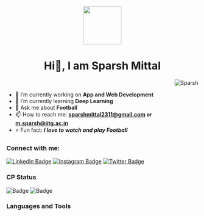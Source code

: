 
<div id="header" align="center">
  <img src="https://media.giphy.com/media/M9gbBd9nbDrOTu1Mqx/giphy.gif" width="100"/>
</div>
<!-- <div align="center">
  <img src="https://img.shields.io/badge/LinkedIn-blue?style=for-the-badge&logo=linkedin&logoColor=white" alt="LinkedIn Badge"/>
  <img src="https://img.shields.io/badge/Instagram-pink?style=for-the-badge&logo=instagram&logoColor=white" alt="Instagram Badge"/>
  <img src="https://img.shields.io/badge/Twitter-blue?style=for-the-badge&logo=twitter&logoColor=white" alt="Twitter Badge"/>
</div> -->

<h1 align="center"> Hi👋, I am Sparsh Mittal </h1>

<p align="right"> <img src="https://komarev.com/ghpvc/?username=sparsh752&label=Profile%20views&color=0e75b6&style=flat" alt="Sparsh" /> </p>

- 🔭 I’m currently working on **App and Web Development**
- 🌱 I’m currently learning **Deep Learning**
- 💬 Ask me about **Football**
- 📫 How to reach me: **sparshmittal2311@gmail.com or m.sparsh@iitg.ac.in**
- ⚡ Fun fact: ***I love to watch and play Football***

<h3 align="left">Connect with me:</h3>
<p align="left">
  <a href="https://www.linkedin.com/in/sparsh-m-400846119/"><img src="https://img.shields.io/badge/LinkedIn-blue?style=for-the-badge&logo=linkedin&logoColor=white" alt="LinkedIn Badge"/></a>
  <a href="https://www.instagram.com/sparsh_mittal3/?next=https%3A%2F%2Fwww.instagram.com%2Fexplore%2F%3Fhl%3Den%26__coig_login%3D1"><img src="https://img.shields.io/badge/Instagram-pink?style=for-the-badge&logo=instagram&logoColor=white" alt="Instagram Badge"/></a>
  <a href="https://twitter.com/SparshMittal23"><img src="https://img.shields.io/badge/Twitter-blue?style=for-the-badge&logo=twitter&logoColor=white" alt="Twitter Badge"/></a>
</p>
<h3 align="left">CP Status</h3>

![Badge](https://cp-logo.vercel.app/atcoder/sparsh752?logo=true)
![Badge](https://cp-logo.vercel.app/codeforces/sparshmittal2311?logo=true)

<h3 align="left">Languages and Tools</h3>
